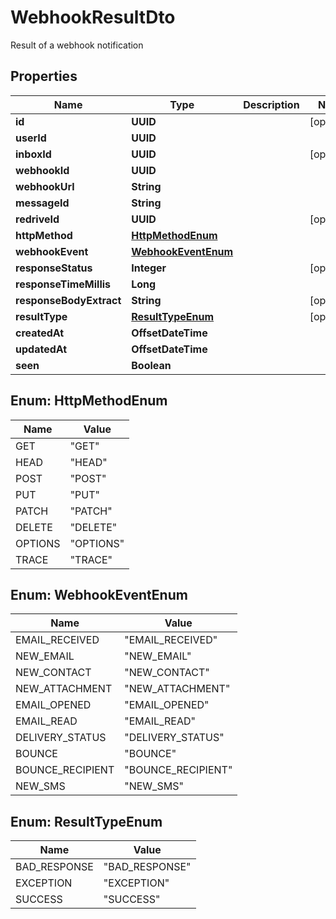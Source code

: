 

# WebhookResultDto

Result of a webhook notification

## Properties

| Name | Type | Description | Notes |
|------------ | ------------- | ------------- | -------------|
|**id** | **UUID** |  |  [optional] |
|**userId** | **UUID** |  |  |
|**inboxId** | **UUID** |  |  [optional] |
|**webhookId** | **UUID** |  |  |
|**webhookUrl** | **String** |  |  |
|**messageId** | **String** |  |  |
|**redriveId** | **UUID** |  |  [optional] |
|**httpMethod** | [**HttpMethodEnum**](#HttpMethodEnum) |  |  |
|**webhookEvent** | [**WebhookEventEnum**](#WebhookEventEnum) |  |  |
|**responseStatus** | **Integer** |  |  [optional] |
|**responseTimeMillis** | **Long** |  |  |
|**responseBodyExtract** | **String** |  |  [optional] |
|**resultType** | [**ResultTypeEnum**](#ResultTypeEnum) |  |  [optional] |
|**createdAt** | **OffsetDateTime** |  |  |
|**updatedAt** | **OffsetDateTime** |  |  |
|**seen** | **Boolean** |  |  |



## Enum: HttpMethodEnum

| Name | Value |
|---- | -----|
| GET | &quot;GET&quot; |
| HEAD | &quot;HEAD&quot; |
| POST | &quot;POST&quot; |
| PUT | &quot;PUT&quot; |
| PATCH | &quot;PATCH&quot; |
| DELETE | &quot;DELETE&quot; |
| OPTIONS | &quot;OPTIONS&quot; |
| TRACE | &quot;TRACE&quot; |



## Enum: WebhookEventEnum

| Name | Value |
|---- | -----|
| EMAIL_RECEIVED | &quot;EMAIL_RECEIVED&quot; |
| NEW_EMAIL | &quot;NEW_EMAIL&quot; |
| NEW_CONTACT | &quot;NEW_CONTACT&quot; |
| NEW_ATTACHMENT | &quot;NEW_ATTACHMENT&quot; |
| EMAIL_OPENED | &quot;EMAIL_OPENED&quot; |
| EMAIL_READ | &quot;EMAIL_READ&quot; |
| DELIVERY_STATUS | &quot;DELIVERY_STATUS&quot; |
| BOUNCE | &quot;BOUNCE&quot; |
| BOUNCE_RECIPIENT | &quot;BOUNCE_RECIPIENT&quot; |
| NEW_SMS | &quot;NEW_SMS&quot; |



## Enum: ResultTypeEnum

| Name | Value |
|---- | -----|
| BAD_RESPONSE | &quot;BAD_RESPONSE&quot; |
| EXCEPTION | &quot;EXCEPTION&quot; |
| SUCCESS | &quot;SUCCESS&quot; |



